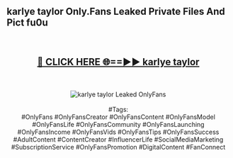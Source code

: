 <h2>karlye taylor Only.Fans Leaked Private Files And Pict fu0u</h2>
<br>
<div align="center">
<h2><a href="https://mediafiles.top/karlye_taylor" rel="nofollow">🔴 CLICK HERE 🌐==►► karlye taylor</a></h2>
<br>
<br>
<a href="https://mediafiles.top/karlye_taylor" rel="nofollow" data-target="animated-image.originalLink"><img src="https://i.ibb.co.com/WyWwxjT/player-gif2.gif" alt="karlye taylor Leaked OnlyFans" style="max-width: 100%; display: inline-block;" data-target="animated-image.originalImage"></a>
<br><br>
#Tags:
<br>
#OnlyFans #OnlyFansCreator #OnlyFansContent #OnlyFansModel #OnlyFansLife #OnlyFansCommunity #OnlyFansLaunching #OnlyFansIncome #OnlyFansVids #OnlyFansTips #OnlyFansSuccess #AdultContent #ContentCreator #InfluencerLife #SocialMediaMarketing #SubscriptionService #OnlyFansPromotion #DigitalContent #FanConnect
</div>
<br>
